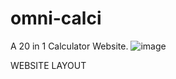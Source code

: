 # omni-calci
A 20 in 1 Calculator Website. 
![image](https://github.com/user-attachments/assets/646697a8-74de-4bec-975b-51fbd0a923db)

WEBSITE LAYOUT
